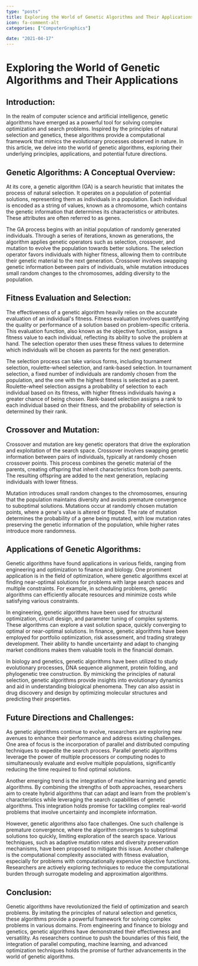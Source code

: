 ```yaml
---
type: "posts"
title: Exploring the World of Genetic Algorithms and Their Applications
icon: fa-comment-alt
categories: ["ComputerGraphics"]

date: "2021-04-17"
---
```




# Exploring the World of Genetic Algorithms and Their Applications

## Introduction:

In the realm of computer science and artificial intelligence, genetic algorithms have emerged as a powerful tool for solving complex optimization and search problems. Inspired by the principles of natural selection and genetics, these algorithms provide a computational framework that mimics the evolutionary processes observed in nature. In this article, we delve into the world of genetic algorithms, exploring their underlying principles, applications, and potential future directions.

## Genetic Algorithms: A Conceptual Overview:

At its core, a genetic algorithm (GA) is a search heuristic that imitates the process of natural selection. It operates on a population of potential solutions, representing them as individuals in a population. Each individual is encoded as a string of values, known as a chromosome, which contains the genetic information that determines its characteristics or attributes. These attributes are often referred to as genes.

The GA process begins with an initial population of randomly generated individuals. Through a series of iterations, known as generations, the algorithm applies genetic operators such as selection, crossover, and mutation to evolve the population towards better solutions. The selection operator favors individuals with higher fitness, allowing them to contribute their genetic material to the next generation. Crossover involves swapping genetic information between pairs of individuals, while mutation introduces small random changes to the chromosomes, adding diversity to the population.

## Fitness Evaluation and Selection:

The effectiveness of a genetic algorithm heavily relies on the accurate evaluation of an individual's fitness. Fitness evaluation involves quantifying the quality or performance of a solution based on problem-specific criteria. This evaluation function, also known as the objective function, assigns a fitness value to each individual, reflecting its ability to solve the problem at hand. The selection operator then uses these fitness values to determine which individuals will be chosen as parents for the next generation.

The selection process can take various forms, including tournament selection, roulette-wheel selection, and rank-based selection. In tournament selection, a fixed number of individuals are randomly chosen from the population, and the one with the highest fitness is selected as a parent. Roulette-wheel selection assigns a probability of selection to each individual based on its fitness, with higher fitness individuals having a greater chance of being chosen. Rank-based selection assigns a rank to each individual based on their fitness, and the probability of selection is determined by their rank.

## Crossover and Mutation:

Crossover and mutation are key genetic operators that drive the exploration and exploitation of the search space. Crossover involves swapping genetic information between pairs of individuals, typically at randomly chosen crossover points. This process combines the genetic material of the parents, creating offspring that inherit characteristics from both parents. The resulting offspring are added to the next generation, replacing individuals with lower fitness.

Mutation introduces small random changes to the chromosomes, ensuring that the population maintains diversity and avoids premature convergence to suboptimal solutions. Mutations occur at randomly chosen mutation points, where a gene's value is altered or flipped. The rate of mutation determines the probability of a gene being mutated, with low mutation rates preserving the genetic information of the population, while higher rates introduce more randomness.

## Applications of Genetic Algorithms:

Genetic algorithms have found applications in various fields, ranging from engineering and optimization to finance and biology. One prominent application is in the field of optimization, where genetic algorithms excel at finding near-optimal solutions for problems with large search spaces and multiple constraints. For example, in scheduling problems, genetic algorithms can efficiently allocate resources and minimize costs while satisfying various constraints.

In engineering, genetic algorithms have been used for structural optimization, circuit design, and parameter tuning of complex systems. These algorithms can explore a vast solution space, quickly converging to optimal or near-optimal solutions. In finance, genetic algorithms have been employed for portfolio optimization, risk assessment, and trading strategy development. Their ability to handle uncertainty and adapt to changing market conditions makes them valuable tools in the financial domain.

In biology and genetics, genetic algorithms have been utilized to study evolutionary processes, DNA sequence alignment, protein folding, and phylogenetic tree construction. By mimicking the principles of natural selection, genetic algorithms provide insights into evolutionary dynamics and aid in understanding biological phenomena. They can also assist in drug discovery and design by optimizing molecular structures and predicting their properties.

## Future Directions and Challenges:

As genetic algorithms continue to evolve, researchers are exploring new avenues to enhance their performance and address existing challenges. One area of focus is the incorporation of parallel and distributed computing techniques to expedite the search process. Parallel genetic algorithms leverage the power of multiple processors or computing nodes to simultaneously evaluate and evolve multiple populations, significantly reducing the time required to find optimal solutions.

Another emerging trend is the integration of machine learning and genetic algorithms. By combining the strengths of both approaches, researchers aim to create hybrid algorithms that can adapt and learn from the problem's characteristics while leveraging the search capabilities of genetic algorithms. This integration holds promise for tackling complex real-world problems that involve uncertainty and incomplete information.

However, genetic algorithms also face challenges. One such challenge is premature convergence, where the algorithm converges to suboptimal solutions too quickly, limiting exploration of the search space. Various techniques, such as adaptive mutation rates and diversity preservation mechanisms, have been proposed to mitigate this issue. Another challenge is the computational complexity associated with fitness evaluation, especially for problems with computationally expensive objective functions. Researchers are actively exploring techniques to reduce the computational burden through surrogate modeling and approximation algorithms.

## Conclusion:

Genetic algorithms have revolutionized the field of optimization and search problems. By imitating the principles of natural selection and genetics, these algorithms provide a powerful framework for solving complex problems in various domains. From engineering and finance to biology and genetics, genetic algorithms have demonstrated their effectiveness and versatility. As researchers continue to push the boundaries of this field, the integration of parallel computing, machine learning, and advanced optimization techniques holds the promise of further advancements in the world of genetic algorithms.